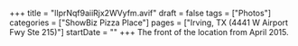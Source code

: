 +++
title = "lIprNqf9aiiRjx2WVyfm.avif"
draft = false
tags = ["Photos"]
categories = ["ShowBiz Pizza Place"]
pages = ["Irving, TX (4441 W Airport Fwy Ste 215)"]
startDate = ""
+++
The front of the location from April 2015.
